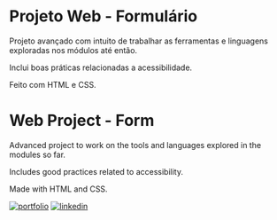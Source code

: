 
# Projeto Web - Formulário

Projeto avançado com intuito de trabalhar as ferramentas e linguagens exploradas nos módulos até então.

Inclui boas práticas relacionadas a acessibilidade.

Feito com HTML e CSS.

# Web Project - Form

Advanced project to work on the tools and languages explored in the modules so far.

Includes good practices related to accessibility.

Made with HTML and CSS.



[![portfolio](https://img.shields.io/badge/my_portfolio-000?style=for-the-badge&logo=ko-fi&logoColor=white)](https://github.com/thpgoncalves)
[![linkedin](https://img.shields.io/badge/linkedin-0A66C2?style=for-the-badge&logo=linkedin&logoColor=white)](https://www.linkedin.com/in/thiago-pereira-goncalves/)


